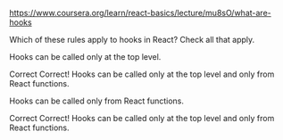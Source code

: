 https://www.coursera.org/learn/react-basics/lecture/mu8sO/what-are-hooks

Which of these rules apply to hooks in React?  Check all that apply.      


Hooks can be called only at the top level.     

Correct
Correct! Hooks can be called only at the top level and only from React functions.      


Hooks can be called only from React functions.

Correct
Correct! Hooks can be called only at the top level and only from React functions.